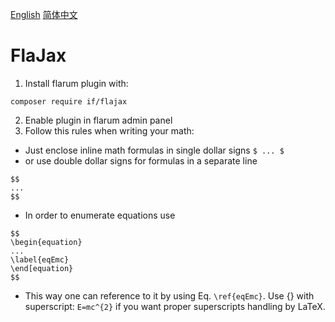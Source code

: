 [English](https://github.com/StarsRivers/FlaJax/README.md)
[简体中文](https://github.com/StarsRivers/FlaJax/READMECN.md)
# FlaJax

1. Install flarum plugin with:
```
composer require if/flajax
```

2. Enable plugin in flarum admin panel
3. Follow this rules when writing your math:

* Just enclose inline math formulas in single dollar signs `$ ... $`
* or use double dollar signs for formulas in a separate line
```
$$
...
$$
```
* In order to enumerate equations use
```
$$
\begin{equation}
...
\label{eqEmc}
\end[equation}
$$
```
* This way one can reference to it by using Eq. `\ref{eqEmc}`.
Use {} with superscript: `E=mc^{2}` if you want proper superscripts handling by LaTeX.
